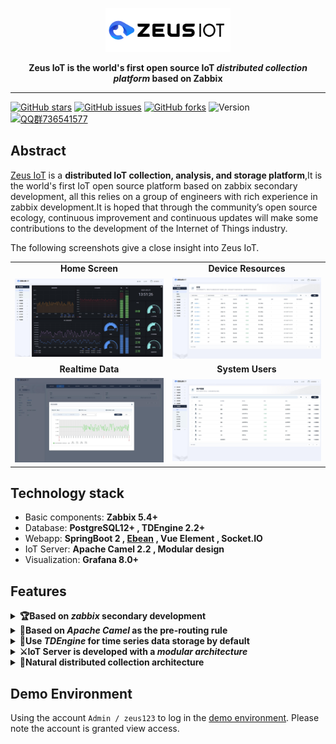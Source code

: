 <p align="center">
<img src="docs/images/zeus-iot-logo.png" alt="banner" width="200px">
</p>

<p align="center">
<b>Zeus IoT is the world's first open source IoT <i>distributed collection platform</i> based on Zabbix</b>
</p>

----

[![GitHub stars](https://img.shields.io/github/stars/zmops/zeus-iot.svg?label=Stars&logo=github)](https://github.com/zmops/zeus-iot)
[![GitHub issues](https://img.shields.io/github/issues/zmops/zeus-iot?label=Issuess&logo=github)](https://github.com/zmops/zeus-iot)
[![GitHub forks](https://img.shields.io/github/forks/zmops/zeus-iot?label=Forks&logo=github)](https://github.com/zmops/zeus-iot)
![Version](https://img.shields.io/badge/version-1.0.0--RELEASE-brightgreen)
[![QQ群736541577](https://img.shields.io/badge/QQ群-736541577-brightgreen)](https://qm.qq.com/cgi-bin/qm/qr?k=CcWBdkXjkgt99bBu5d_-1TeS36DhCkU4&jump_from=webapi)

## Abstract
[Zeus IoT](https://www.zmops.com/) is a **distributed IoT collection, analysis, and storage platform**,It is the world's first IoT open source platform based on zabbix secondary development, all this relies on a group of engineers with rich experience in zabbix development.It is hoped that through the community’s open source ecology, continuous improvement and continuous updates will make some contributions to the development of the Internet of Things industry.

The following screenshots give a close insight into Zeus IoT.
<table>
  <tr>
      <td width="50%" align="center"><b>Home Screen</b></td>
      <td width="50%" align="center"><b>Device Resources</b></td>
  </tr>
  <tr>
     <td><img src="docs/images/snapshot_1.jpg"/></td>
     <td><img src="docs/images/snapshot_3.jpg"/></td>
  </tr>
  <tr>
      <td width="50%" align="center"><b>Realtime Data</b></td>
      <td width="50%" align="center"><b>System Users</b></td>
  </tr>
  <tr>
     <td><img src="docs/images/snapshot_2.jpg"/></td>
     <td><img src="docs/images/snapshot_4.jpg"/></td>
  </tr>
</table>

## Technology stack
- Basic components: **Zabbix 5.4+**
- Database: **PostgreSQL12+ , TDEngine 2.2+**
- Webapp: **SpringBoot 2  ,  [Ebean](https://ebean.io/)  ,  Vue Element , Socket.IO**
- IoT Server: **Apache Camel 2.2 , Modular design**
- Visualization: **Grafana 8.0+**

## Features
<details>
  <summary><b>🏆Based on <i>zabbix</i> secondary development</b></summary>
  Based on the powerful distributed capabilities of zabbix, cross-regional collection can be realized
</details>
<details>
  <summary><b>🥇Based on <i>Apache Camel</i> as the pre-routing rule</b></summary>
  Very powerful rule-based routing engine, supports 300+ module access, including IoT protocols, born for low code; one line of code can start the protocol service interface.
</details>
<details>
  <summary><b>🥉Use <i>TDEngine</i> for time series data storage by default</b></summary>
  An ultra-high performance distributed database designed and optimized for time series data.
</details>
<details>
  <summary><b>⚔️IoT Server is developed with a <i>modular architecture</i></b></summary>
  IoT Server adopts the <i>Skywalking</i> modular architecture design, which can dynamically configure and enable modules, which is very easy to expand; at the same time, combined with the multi-point collection of Zabbix Proxy, a modular cluster can be implemented well.
</details>
<details>
  <summary><b>🏹Natural distributed collection architecture</b></summary>
  Thanks to Zabbix's excellent architecture design, it has natural distributed collection capabilities, can be well horizontally expanded, and has the ability to cross-region and cross-network collection
</details>

## Demo Environment

Using the account `Admin / zeus123` to log in the [demo environment](https://zeusdemo.zmops.cn/). Please note the account is granted view access. 